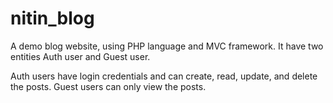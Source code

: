 # nitin_blog

A demo blog website, using PHP language and MVC framework. It have two entities Auth user and Guest user.

Auth users have login credentials and can create, read, update, and delete the posts. Guest users can only view the posts.
